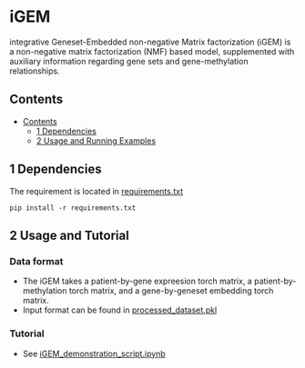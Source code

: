 # iGEM
integrative Geneset-Embedded non-negative Matrix factorization (iGEM) is a non-negative matrix factorization (NMF) based model, supplemented with auxiliary information regarding gene sets and gene-methylation relationships.

## Contents ##
- [Contents](#contents)
	- [1 Dependencies](#2-requirements)
	- [2 Usage and Running Examples](#3-usage-and-running-example)

## 1 Dependencies
The requirement is located in [requirements.txt](https://github.com/li-lab-mcgill/iGEM/blob/main/requirements.txt)
```
pip install -r requirements.txt
```

## 2 Usage and Tutorial
### Data format
* The iGEM takes a patient-by-gene expreesion torch matrix, a patient-by-methylation torch matrix, and a gene-by-geneset embedding torch matrix.
* Input format can be found in [processed_dataset.pkl](https://github.com/li-lab-mcgill/iGEM/blob/main/processed_dataset.pkl)

### Tutorial
* See [iGEM_demonstration_script.ipynb](https://github.com/li-lab-mcgill/iGEM/blob/main/iGEM_demonstration_script.ipynb)
